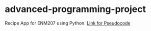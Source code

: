 # advanced-programming-project
Recipe App for ENM207 using Python. 
<a href="https://docs.google.com/document/d/130XSviCWsbS-RO4PVmlNuuBwIXmBFcBWBEp39KScs9M/edit?usp=sharing"> Link for Pseudocode </a>
